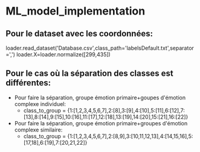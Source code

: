 # ML_model_implementation

## Pour le dataset avec les coordonnées:
 loader.read_dataset('Database.csv',class_path='labelsDefault.txt',separator=',')
 loader.X=loader.normalize([299,435])

## Pour le cas où la séparation des classes est différentes:
* Pour faire la séparation, groupe émotion primaire+goupes d'émotion complexe individuel:
  *   class_to_group = {1:[1,2,3,4,5,6,7],2:[8],3:[9],4:[10],5:[11],6:[12],7:[13],8:[14],9:[15],10:[16],11:[17],12:[18],13:[19],14:[20],15:[21],16:[22]}
* Pour faire la séparation, groupe émotion primaire+groupes d'émotion complexe similaire:
  *   class_to_group = {1:[1,2,3,4,5,6,7],2:[8,9],3:[10,11,12,13],4:[14,15,16],5:[17,18],6:[19],7:[20,21,22]}
